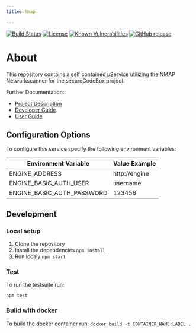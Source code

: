 ```yaml
---
title: Nmap

---
```


[![Build Status](https://travis-ci.com/secureCodeBox/scanner-infrastructure-nmap.svg?branch=develop)](https://travis-ci.com/secureCodeBox/scanner-infrastructure-nmap)
[![License](https://img.shields.io/badge/License-Apache%202.0-blue.svg)](https://opensource.org/licenses/Apache-2.0)
[![Known Vulnerabilities](https://snyk.io/test/github/secureCodeBox/scanner-infrastructure-nmap/badge.svg)](https://snyk.io/test/github/secureCodeBox/scanner-infrastructure-nmap)
[![GitHub release](https://img.shields.io/github/release/secureCodeBox/scanner-infrastructure-nmap.svg)](https://github.com/secureCodeBox/scanner-infrastructure-nmap/releases/latest)

# About
This repository contains a self contained µService utilizing the NMAP Networkscanner for the secureCodeBox project.

Further Documentation:
* [Project Description][scb-project]
* [Developer Guide][scb-developer-guide]
* [User Guide][scb-user-guide]

## Configuration Options
To configure this service specify the following environment variables:

| Environment Variable       | Value Example         |
| -------------------------- | --------------------- |
| ENGINE_ADDRESS             | http://engine         |
| ENGINE_BASIC_AUTH_USER     | username              |
| ENGINE_BASIC_AUTH_PASSWORD | 123456                |

## Development

### Local setup

1.  Clone the repository
2.  Install the dependencies `npm install`
3.  Run localy `npm start`

### Test

To run the testsuite run:

`npm test`

### Build with docker
To build the docker container run: `docker build -t CONTAINER_NAME:LABEL .`

[scb-project]:              https://github.com/secureCodeBox/secureCodeBox
[scb-developer-guide]:      https://github.com/secureCodeBox/secureCodeBox/blob/develop/docs/developer-guide/README.md
[scb-developer-guidelines]: https://github.com/secureCodeBox/secureCodeBox/blob/develop/docs/developer-guide/README.md#guidelines
[scb-user-guide]:           https://github.com/secureCodeBox/secureCodeBox/tree/develop/docs/user-guide

